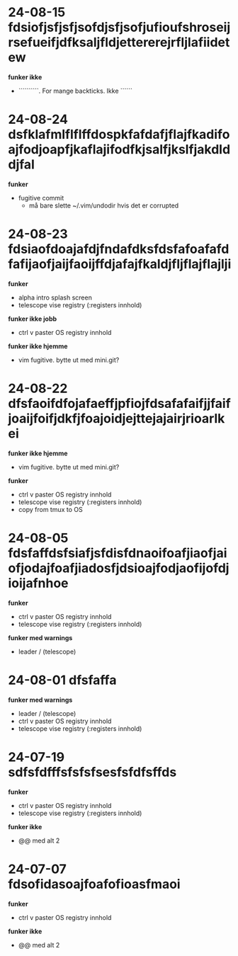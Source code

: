 # 24-08-15 fdsiofjsfjsfjsofdjsfjsofjufioufshroseijrsefueifjdfksaljfldjettererejrfljlafiidetew

**funker ikke**

- ``````````. For mange backticks. Ikke ``````

# 24-08-24 dsfklafmlflflffdospkfafdafjflajfkadifoajfodjoapfjkaflajifodfkjsalfjkslfjakdlddjfal

**funker**

- fugitive commit
  - må bare slette ~/.vim/undodir hvis det er corrupted


# 24-08-23 fdsiaofdoajafdjfndafdksfdsfafoafafdfafijaofjaijfaoijffdjafajfkaldjfljflajflajlji

**funker**

- alpha intro splash screen
- telescope vise registry (:registers innhold)

**funker ikke jobb**

- ctrl v paster OS registry innhold

**funker ikke hjemme**

- vim fugitive. bytte ut med mini.git?

# 24-08-22 dfsfaoifdfojafaeffjpfiojfdsafafaifjjfaifjoaijfoifjdkfjfoajoidjejttejajairjrioarlkei

**funker ikke hjemme**

- vim fugitive. bytte ut med mini.git?

**funker**

- ctrl v paster OS registry innhold
- telescope vise registry (:registers innhold)
- copy from tmux to OS


# 24-08-05 fdsfaffdsfsiafjsfdisfdnaoifoafjiaofjaiofjodajfoafjiadosfjdsioajfodjaofijofdjioijafnhoe

**funker**

- ctrl v paster OS registry innhold
- telescope vise registry (:registers innhold)

**funker med warnings**

- leader / (telescope)


# 24-08-01 dfsfaffa

**funker med warnings**

- leader / (telescope)
- ctrl v paster OS registry innhold
- telescope vise registry (:registers innhold)

# 24-07-19 sdfsfdfffsfsfsfsesfsfdfsffds

**funker**

- ctrl v paster OS registry innhold
- telescope vise registry (:registers innhold)

**funker ikke**

- @@ med alt 2

# 24-07-07 fdsofidasoajfoafofioasfmaoi

**funker**

- ctrl v paster OS registry innhold

**funker ikke**

- @@ med alt 2
